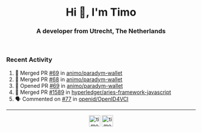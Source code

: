 <h1 align="center">Hi 👋, I'm Timo</h1>
<h3 align="center">A developer from Utrecht, The Netherlands</h3>
<br/>
<!-- https://github.com/rahuldkjain/github-profile-readme-generator --!>

<!--  <p align="left"><img src="https://github-readme-stats.vercel.app/api?username=timoglastra&show_icons=true&count_private=true&" alt="timoglastra" /></p> --!>

<!--
Github language stats
<p align="left"><img src="https://github-readme-stats.vercel.app/api/top-langs/?username=timoglastra&layout=compact" alt="timoglastra" /><p>
-->

<!-- Codestats language stats -->
<!-- <p align="left"><img src="https://codestats-readme.vercel.app/api/top-langs/?username=timoglastra&layout=compact&language_count=12" alt="timoglastra" /><p>    --!>
  
<h3>Recent Activity</h3>

<!--START_SECTION:activity-->
1. 🎉 Merged PR [#69](https://github.com/animo/paradym-wallet/pull/69) in [animo/paradym-wallet](https://github.com/animo/paradym-wallet)
2. 🎉 Merged PR [#68](https://github.com/animo/paradym-wallet/pull/68) in [animo/paradym-wallet](https://github.com/animo/paradym-wallet)
3. 💪 Opened PR [#69](https://github.com/animo/paradym-wallet/pull/69) in [animo/paradym-wallet](https://github.com/animo/paradym-wallet)
4. 🎉 Merged PR [#1589](https://github.com/hyperledger/aries-framework-javascript/pull/1589) in [hyperledger/aries-framework-javascript](https://github.com/hyperledger/aries-framework-javascript)
5. 🗣 Commented on [#77](https://github.com/openid/OpenID4VCI/issues/77#issuecomment-1735882615) in [openid/OpenID4VCI](https://github.com/openid/OpenID4VCI)
<!--END_SECTION:activity-->

---

<p align="center">
<a href="https://twitter.com/timoglastra" target="blank"><img align="center" src="https://cdn.jsdelivr.net/npm/simple-icons@3.0.1/icons/twitter.svg" alt="timoglastra" height="30" width="30" /></a>
<a href="https://linkedin.com/in/timoglastra" target="blank"><img align="center" src="https://cdn.jsdelivr.net/npm/simple-icons@3.0.1/icons/linkedin.svg" alt="timoglastra" height="30" width="30" /></a>
</p>



